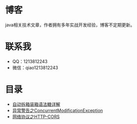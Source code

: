 # 博客
java相关技术文章，作者拥有多年实战开发经验，博客不定期更新。

# 联系我 
- QQ：1213812243
- 微信：qiao1213812243

# 目录
- [自动拆箱装箱语法糖详解](docs/java基础/自动拆箱装箱语法糖.md)
- [异常警告之ConcurrentModificationException](docs/java基础/异常/异常警告之ConcurrentModificationException.md)
- [网络协议之HTTP-CORS](docs/网络/跨域.md)